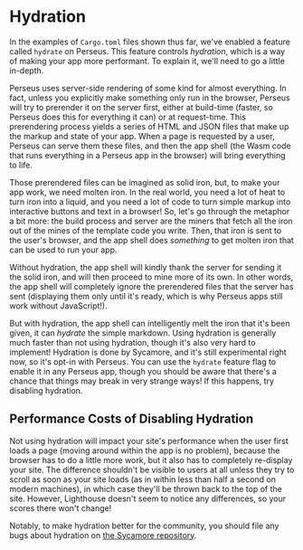 # Hydration

In the examples of `Cargo.toml` files shown thus far, we've enabled a feature called `hydrate` on Perseus. This feature controls _hydration_, which is a way of making your app more performant. To explain it, we'll need to go a little in-depth.

Perseus uses server-side rendering of some kind for almost everything. In fact, unless you explicitly make something only run in the browser, Perseus will try to prerender it on the server first, either at build-time (faster, so Perseus does this for everything it can) or at request-time. This prerendering process yields a series of HTML and JSON files that make up the markup and state of your app. When a page is requested by a user, Perseus can serve them these files, and then the app shell (the Wasm code that runs everything in a Perseus app in the browser) will bring everything to life.

Those prerendered files can be imagined as solid iron, but, to make your app work, we need molten iron. In the real world, you need a lot of heat to turn iron into a liquid, and you need a lot of code to turn simple markup into interactive buttons and text in a browser! So, let's go through the metaphor a bit more: the build process and server are the miners that fetch all the iron out of the mines of the template code you write. Then, that iron is sent to the user's browser, and the app shell does _something_ to get molten iron that can be used to run your app.

Without hydration, the app shell will kindly thank the server for sending it the solid iron, and will then proceed to mine more of its own. In other words, the app shell will completely ignore the prerendered files that the server has sent (displaying them only until it's ready, which is why Perseus apps still work without JavaScript!).

But with hydration, the app shell can intelligently melt the iron that it's been given, it can _hydrate_ the simple markdown. Using hydration is generally much faster than not using hydration, though it's also very hard to implement! Hydration is done by Sycamore, and it's still experimental right now, so it's opt-in with Perseus. You can use the `hydrate` feature flag to enable it in any Perseus app, though you should be aware that there's a chance that things may break in very strange ways! If this happens, try disabling hydration.

## Performance Costs of Disabling Hydration

Not using hydration will impact your site's performance when the user first loads a page (moving around within the app is no problem), because the browser has to do a little more work, but it also has to completely re-display your site. The difference shouldn't be visible to users at all unless they try to scroll as soon as your site loads (as in within less than half a second on modern machines), in which case they'll be thrown back to the top of the site. However, Lighthouse doesn't seem to notice any differences, so your scores there won't change!

Notably, to make hydration better for the community, you should file any bugs about hydration on [the Sycamore repository](https://github.com/sycamore-rs/sycamore).

